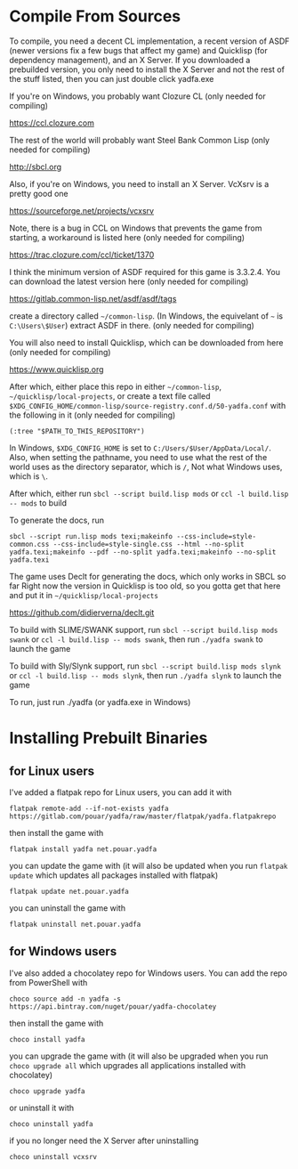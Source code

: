 Compile From Sources
====================

To compile, you need a decent CL implementation, a recent version of ASDF (newer versions fix a few bugs that affect my game) and Quicklisp (for dependency management), and an X Server. If you downloaded a prebuilded version, you only need to install the X Server and not the rest of the stuff listed, then you can just double click yadfa.exe

If you're on Windows, you probably want Clozure CL (only needed for compiling)

https://ccl.clozure.com

The rest of the world will probably want Steel Bank Common Lisp (only needed for compiling)

http://sbcl.org

Also, if you're on Windows, you need to install an X Server. VcXsrv is a pretty good one

https://sourceforge.net/projects/vcxsrv

Note, there is a bug in CCL on Windows that prevents the game from starting, a workaround is listed here (only needed for compiling)

https://trac.clozure.com/ccl/ticket/1370

I think the minimum version of ASDF required for this game is 3.3.2.4. You can download the latest version here (only needed for compiling)

https://gitlab.common-lisp.net/asdf/asdf/tags

create a directory called `~/common-lisp`. (In Windows, the equivelant of `~` is `C:\Users\$User`) extract ASDF in there. (only needed for compiling)

You will also need to install Quicklisp, which can be downloaded from here (only needed for compiling)

https://www.quicklisp.org

After which, either place this repo in either `~/common-lisp`, `~/quicklisp/local-projects`, or create a text file called `$XDG_CONFIG_HOME/common-lisp/source-registry.conf.d/50-yadfa.conf` with the following in it (only needed for compiling)

```
(:tree "$PATH_TO_THIS_REPOSITORY")
```

In Windows, `$XDG_CONFIG_HOME` is set to `C:/Users/$User/AppData/Local/`. Also, when setting the pathname, you need to use what the rest of the world uses as the directory separator, which is `/`, Not what Windows uses, which is `\`.

After which, either run `sbcl --script build.lisp mods` or `ccl -l build.lisp -- mods` to build

To generate the docs, run
```
sbcl --script run.lisp mods texi;makeinfo --css-include=style-common.css --css-include=style-single.css --html --no-split yadfa.texi;makeinfo --pdf --no-split yadfa.texi;makeinfo --no-split yadfa.texi
```
The game uses Declt for generating the docs, which only works in SBCL so far Right now the version in Quicklisp is too old, so you gotta get that here and put it in `~/quicklisp/local-projects`

https://github.com/didierverna/declt.git

To build with SLIME/SWANK support, run `sbcl --script build.lisp mods swank` or `ccl -l build.lisp -- mods swank`, then run `./yadfa swank` to launch the game

To build with Sly/Slynk support, run `sbcl --script build.lisp mods slynk` or `ccl -l build.lisp -- mods slynk`, then run `./yadfa slynk` to launch the game

To run, just run ./yadfa (or yadfa.exe in Windows)

Installing Prebuilt Binaries
============================

for Linux users
--------------------------


I've added a flatpak repo for Linux users, you can add it with

```
flatpak remote-add --if-not-exists yadfa https://gitlab.com/pouar/yadfa/raw/master/flatpak/yadfa.flatpakrepo
```

then install the game with

```
flatpak install yadfa net.pouar.yadfa
```

you can update the game with (it will also be updated when you run `flatpak update` which updates all packages installed with flatpak)

```
flatpak update net.pouar.yadfa
```

you can uninstall the game with 

```
flatpak uninstall net.pouar.yadfa
```

for Windows users
--------------------------

I've also added a chocolatey repo for Windows users. You can add the repo from PowerShell with

```
choco source add -n yadfa -s https://api.bintray.com/nuget/pouar/yadfa-chocolatey
```

then install the game with

```
choco install yadfa
```

you can upgrade the game with (it will also be upgraded when you run `choco upgrade all` which upgrades all applications installed with chocolatey)

```
choco upgrade yadfa
```
or uninstall it with

```
choco uninstall yadfa
```

if you no longer need the X Server after uninstalling

```
choco uninstall vcxsrv
```
